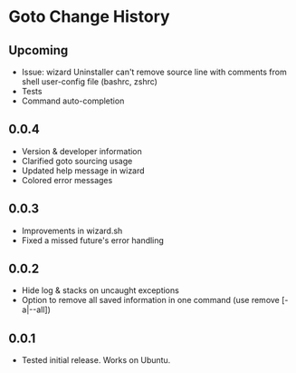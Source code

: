 # Goto Change History

## Upcoming

- Issue: wizard Uninstaller can't remove source line with comments from shell user-config file (bashrc, zshrc)
- Tests
- Command auto-completion

## 0.0.4

- Version & developer information
- Clarified goto sourcing usage
- Updated help message in wizard
- Colored error messages

## 0.0.3

- Improvements in wizard.sh
- Fixed a missed future's error handling

## 0.0.2

- Hide log & stacks on uncaught exceptions
- Option to remove all saved information in one command (use remove [-a|--all])

## 0.0.1

- Tested initial release. Works on Ubuntu.

